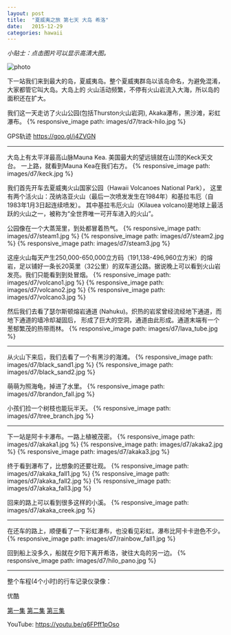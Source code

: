 ```yaml
---
layout: post
title:  "夏威夷之旅 第七天 大岛 希洛"
date:   2015-12-29
categories: hawaii 
---
```


*小贴士：点击图片可以显示高清大图。*

![photo]({{site.url}}/images/d7/route-hilo.jpg)

下一站我们来到最大的岛，夏威夷岛。整个夏威夷群岛以该岛命名，为避免混淆，大家都管它叫大岛。大岛上的
火山活动频繁，不停有火山岩流入大海，所以岛的面积还在扩大。

我们这一天走访了火山公园(包括Thurston火山岩洞), Akaka瀑布，黑沙滩，彩虹瀑布。
{% responsive_image path: images/d7/track-hilo.jpg %}

GPS轨迹  <https://goo.gl/j4ZVGN>

-----------------------

大岛上有太平洋最高山脉Mauna Kea. 美国最大的望远镜就在山顶的Keck天文台。
一上路，就看到Mauna Kea在我们右方。
{% responsive_image path: images/d7/keck.jpg %}

我们首先开车去夏威夷火山国家公园（Hawaii Volcanoes National Park），
这里有两个活火山：茂纳洛亚火山（最后一次喷发发生在1984年）和基拉韦厄（自1983年1月3日起连续喷发）。
其中基拉韦厄火山（Kilauea volcano)是地球上最活跃的火山之一，被称为“全世界唯一可开车进入的火山”。

公园像在一个大蒸笼里，到处都冒着热气。
{% responsive_image path: images/d7/steam1.jpg %}
{% responsive_image path: images/d7/steam2.jpg %}
{% responsive_image path: images/d7/steam3.jpg %}

这座火山每天产生250,000-650,000立方码（191,138-496,960立方米）的熔岩，足以铺好一条长20英里（32公里）的双车道公路。据说晚上可以看到火山岩发亮。我们只能看到到处冒烟。
{% responsive_image path: images/d7/volcano1.jpg %}
{% responsive_image path: images/d7/volcano2.jpg %}
{% responsive_image path: images/d7/volcano3.jpg %}

然后我们去看了瑟尔斯顿熔岩通道 (Nahuku)。炽热的岩浆曾经流经地下通道，而地下通道的墙冷却凝固后，
形成了巨大的空洞，通道由此形成。通道末端有一个葱郁繁茂的热带雨林。
{% responsive_image path: images/d7/lava_tube.jpg %}

---------------------

从火山下来后，我们去看了一个有黑沙的海滩。
{% responsive_image path: images/d7/black_sand1.jpg %}
{% responsive_image path: images/d7/black_sand2.jpg %}

萌萌为照海龟，掉进了水里。
{% responsive_image path: images/d7/brandon_fall.jpg %}

小孩们捡一个树枝也能玩半天。
{% responsive_image path: images/d7/tree_branch.jpg %}

-----------------------

下一站是阿卡卡瀑布。一路上植被茂密。
{% responsive_image path: images/d7/akaka1.jpg %}
{% responsive_image path: images/d7/akaka2.jpg %}
{% responsive_image path: images/d7/akaka3.jpg %}

终于看到瀑布了，比想象的还要壮观。
{% responsive_image path: images/d7/akaka_fall1.jpg %}
{% responsive_image path: images/d7/akaka_fall2.jpg %}
{% responsive_image path: images/d7/akaka_fall3.jpg %}

回来的路上可以看到很多这样的小溪。
{% responsive_image path: images/d7/akaka_creek.jpg %}

------------------------

在还车的路上，顺便看了一下彩虹瀑布，也没看见彩虹。瀑布比阿卡卡逊色不少。
{% responsive_image path: images/d7/rainbow_fall1.jpg %}

回到船上没多久，船就在夕阳下离开希洛，驶往大岛的另一边。
{% responsive_image path: images/d7/hilo_pano.jpg %}

--------------------

整个车程(4个小时)的行车记录仪录像：

优酷

[第一集](http://v.youku.com/v_show/id_XMTQzODQ4NTMyOA==.html)
[第二集](http://v.youku.com/v_show/id_XMTQzODQ5ODI4NA==.html) 
[第三集](http://v.youku.com/v_show/id_XMTQzODUwNTM2OA==.html) 

YouTube: <https://youtu.be/q6FPff1pOso>


